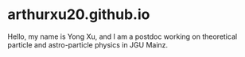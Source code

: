 # arthurxu20.github.io
Hello, my name is Yong Xu, and I am a postdoc working on theoretical particle and astro-particle physics in JGU Mainz.
